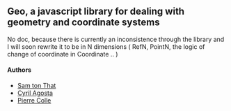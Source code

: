 ## Geo, a javascript library for dealing with geometry and coordinate systems


No doc, because there is currently an inconsistence through the library and I will soon rewrite it to be in N dimensions ( RefN, PointN, the logic of change of coordinate in Coordinate ..  )


#### Authors
* [Sam ton That](https://github.com/KspR)  
* [Cyril Agosta](https://github.com/cagosta)  
* [Pierre Colle](https://github.com/Piercus)  